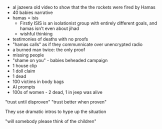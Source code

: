 - al jazeera old video to show that the the rockets were fired by Hamas
- 40 babies narrative
- hamas = isis
	- Firstly ISIS is an isolationist group with entirely different goals, and hamas isn't even about jihad
	- wishful thinking
- testimonies of deaths with no proofs
- "hamas calls" as if they communnicate over unencrypted radio
- a burned man twice: the only proof
- missing people
- "shame on you" - babies beheaded campaign
- 1 house clip
- 1 doll claim
- 1 dead
- 100 victims in body bags
- AI prompts
- 100s of women - 2 dead, 1 in jeep was alive


"trust until disproven"
"trust better when proven"

They use dramatic intros to hype up the situation

"will somebody please think of the children"